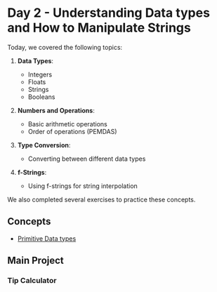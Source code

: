 # Day 2 - Understanding Data types and How to Manipulate Strings

Today, we covered the following topics:

1. **Data Types**:
   - Integers
   - Floats
   - Strings
   - Booleans

2. **Numbers and Operations**:
   - Basic arithmetic operations
   - Order of operations (PEMDAS)

3. **Type Conversion**:
   - Converting between different data types

4. **f-Strings**:
   - Using f-strings for string interpolation

We also completed several exercises to practice these concepts.

## Concepts

- [Primitive Data types]()

## Main Project

### Tip Calculator



